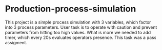 # Production-process-simulation

This project is a simple process simulation with 3 variables, which factor into 3 process parameters. User task is to operate with caution and prevent parameters from hitting too high values. What is more we needed to add timer, which every 20s evaluates operators presence. This task was a pass assigment.

